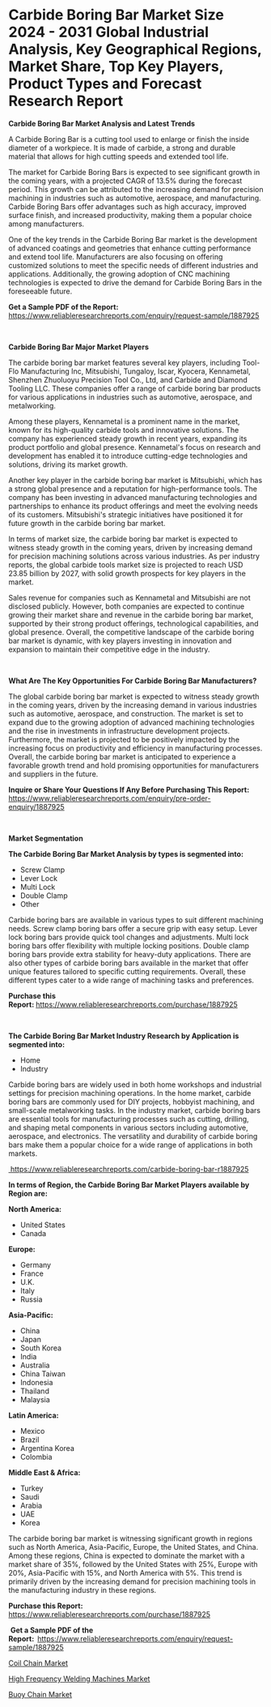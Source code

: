 <p><h1>Carbide Boring Bar Market Size 2024 - 2031 Global Industrial Analysis, Key Geographical Regions, Market Share, Top Key Players, Product Types and Forecast Research Report</h1></p><p><strong>Carbide Boring Bar Market Analysis and Latest Trends</strong></p>
<p><p>A Carbide Boring Bar is a cutting tool used to enlarge or finish the inside diameter of a workpiece. It is made of carbide, a strong and durable material that allows for high cutting speeds and extended tool life.</p><p>The market for Carbide Boring Bars is expected to see significant growth in the coming years, with a projected CAGR of 13.5% during the forecast period. This growth can be attributed to the increasing demand for precision machining in industries such as automotive, aerospace, and manufacturing. Carbide Boring Bars offer advantages such as high accuracy, improved surface finish, and increased productivity, making them a popular choice among manufacturers.</p><p>One of the key trends in the Carbide Boring Bar market is the development of advanced coatings and geometries that enhance cutting performance and extend tool life. Manufacturers are also focusing on offering customized solutions to meet the specific needs of different industries and applications. Additionally, the growing adoption of CNC machining technologies is expected to drive the demand for Carbide Boring Bars in the foreseeable future.</p></p>
<p><strong>Get a Sample PDF of the Report:&nbsp;</strong> <a href="https://www.reliableresearchreports.com/enquiry/request-sample/1887925">https://www.reliableresearchreports.com/enquiry/request-sample/1887925</a></p>
<p>&nbsp;</p>
<p><strong>Carbide Boring Bar Major Market Players</strong></p>
<p><p>The carbide boring bar market features several key players, including Tool-Flo Manufacturing Inc, Mitsubishi, Tungaloy, Iscar, Kyocera, Kennametal, Shenzhen Zhuoluoyu Precision Tool Co., Ltd, and Carbide and Diamond Tooling LLC. These companies offer a range of carbide boring bar products for various applications in industries such as automotive, aerospace, and metalworking.</p><p>Among these players, Kennametal is a prominent name in the market, known for its high-quality carbide tools and innovative solutions. The company has experienced steady growth in recent years, expanding its product portfolio and global presence. Kennametal's focus on research and development has enabled it to introduce cutting-edge technologies and solutions, driving its market growth.</p><p>Another key player in the carbide boring bar market is Mitsubishi, which has a strong global presence and a reputation for high-performance tools. The company has been investing in advanced manufacturing technologies and partnerships to enhance its product offerings and meet the evolving needs of its customers. Mitsubishi's strategic initiatives have positioned it for future growth in the carbide boring bar market.</p><p>In terms of market size, the carbide boring bar market is expected to witness steady growth in the coming years, driven by increasing demand for precision machining solutions across various industries. As per industry reports, the global carbide tools market size is projected to reach USD 23.85 billion by 2027, with solid growth prospects for key players in the market.</p><p>Sales revenue for companies such as Kennametal and Mitsubishi are not disclosed publicly. However, both companies are expected to continue growing their market share and revenue in the carbide boring bar market, supported by their strong product offerings, technological capabilities, and global presence. Overall, the competitive landscape of the carbide boring bar market is dynamic, with key players investing in innovation and expansion to maintain their competitive edge in the industry.</p></p>
<p>&nbsp;</p>
<p><strong>What Are The Key Opportunities For Carbide Boring Bar Manufacturers?</strong></p>
<p><p>The global carbide boring bar market is expected to witness steady growth in the coming years, driven by the increasing demand in various industries such as automotive, aerospace, and construction. The market is set to expand due to the growing adoption of advanced machining technologies and the rise in investments in infrastructure development projects. Furthermore, the market is projected to be positively impacted by the increasing focus on productivity and efficiency in manufacturing processes. Overall, the carbide boring bar market is anticipated to experience a favorable growth trend and hold promising opportunities for manufacturers and suppliers in the future.</p></p>
<p><strong>Inquire or Share Your Questions If Any Before Purchasing This Report:</strong> <a href="https://www.reliableresearchreports.com/enquiry/pre-order-enquiry/1887925">https://www.reliableresearchreports.com/enquiry/pre-order-enquiry/1887925</a></p>
<p>&nbsp;</p>
<p><strong>Market Segmentation</strong></p>
<p><strong>The Carbide Boring Bar Market Analysis by types is segmented into:</strong></p>
<p><ul><li>Screw Clamp</li><li>Lever Lock</li><li>Multi Lock</li><li>Double Clamp</li><li>Other</li></ul></p>
<p><p>Carbide boring bars are available in various types to suit different machining needs. Screw clamp boring bars offer a secure grip with easy setup. Lever lock boring bars provide quick tool changes and adjustments. Multi lock boring bars offer flexibility with multiple locking positions. Double clamp boring bars provide extra stability for heavy-duty applications. There are also other types of carbide boring bars available in the market that offer unique features tailored to specific cutting requirements. Overall, these different types cater to a wide range of machining tasks and preferences.</p></p>
<p><strong>Purchase this Report:&nbsp;</strong><a href="https://www.reliableresearchreports.com/purchase/1887925">https://www.reliableresearchreports.com/purchase/1887925</a></p>
<p>&nbsp;</p>
<p><strong>The Carbide Boring Bar Market Industry Research by Application is segmented into:</strong></p>
<p><ul><li>Home</li><li>Industry</li></ul></p>
<p><p>Carbide boring bars are widely used in both home workshops and industrial settings for precision machining operations. In the home market, carbide boring bars are commonly used for DIY projects, hobbyist machining, and small-scale metalworking tasks. In the industry market, carbide boring bars are essential tools for manufacturing processes such as cutting, drilling, and shaping metal components in various sectors including automotive, aerospace, and electronics. The versatility and durability of carbide boring bars make them a popular choice for a wide range of applications in both markets.</p></p>
<p><a href="https://www.reliableresearchreports.com/carbide-boring-bar-r1887925">&nbsp;https://www.reliableresearchreports.com/carbide-boring-bar-r1887925</a></p>
<p><strong>In terms of Region, the Carbide Boring Bar Market Players available by Region are:</strong></p>
<p>
    <p> <strong> North America: </strong>
        <ul>
            <li>United States</li>
            <li>Canada</li>
        </ul>
        </p> 
    <p> <strong> Europe: </strong>
        <ul>
            <li>Germany</li>
            <li>France</li>
            <li>U.K.</li>
            <li>Italy</li>
            <li>Russia</li>
        </ul>
        </p> 
    <p> <strong> Asia-Pacific: </strong>
        <ul>
            <li>China</li>
            <li>Japan</li>
            <li>South Korea</li>
            <li>India</li>
            <li>Australia</li>
            <li>China Taiwan</li>
            <li>Indonesia</li>
            <li>Thailand</li>
            <li>Malaysia</li>
        </ul>
        </p> 
    <p> <strong> Latin America: </strong>
        <ul>
            <li>Mexico</li>
            <li>Brazil</li>
            <li>Argentina Korea</li>
            <li>Colombia</li>
        </ul>
        </p> 
    <p> <strong> Middle East & Africa: </strong>
        <ul>
            <li>Turkey</li>
            <li>Saudi</li>
            <li>Arabia</li>
            <li>UAE</li>
            <li>Korea</li>
        </ul>
    </p>
    </p>
<p><p>The carbide boring bar market is witnessing significant growth in regions such as North America, Asia-Pacific, Europe, the United States, and China. Among these regions, China is expected to dominate the market with a market share of 35%, followed by the United States with 25%, Europe with 20%, Asia-Pacific with 15%, and North America with 5%. This trend is primarily driven by the increasing demand for precision machining tools in the manufacturing industry in these regions.</p></p>
<p><strong>Purchase this Report: </strong><a href="https://www.reliableresearchreports.com/purchase/1887925">https://www.reliableresearchreports.com/purchase/1887925</a></p>
<p>&nbsp;<strong>Get a Sample PDF of the Report:&nbsp;&nbsp;</strong><a href="https://www.reliableresearchreports.com/enquiry/request-sample/1887925">https://www.reliableresearchreports.com/enquiry/request-sample/1887925</a></p>
<p><strong></strong></p>
<p><p><a href="https://github.com/crlaem461/Market-Research-Report-List-1/blob/main/coil-chain-market.md">Coil Chain Market</a></p><p><a href="https://github.com/refatkhan11277/Market-Research-Report-List-1/blob/main/high-frequency-welding-machines-market.md">High Frequency Welding Machines Market</a></p><p><a href="https://github.com/wnxtvsgd56/Market-Research-Report-List-1/blob/main/buoy-chain-market.md">Buoy Chain Market</a></p></p>